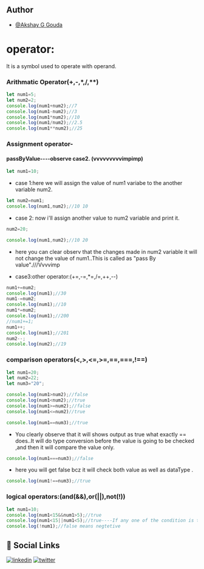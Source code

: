 ## Author

- [@Akshay G Gouda](https://github.com/akshaygouda0707)

# operator:
It is a symbol used to operate with operand.

### Arithmatic Operator(+,-,*,/,**)
```javascript
let num1=5;
let num2=2;
console.log(num1+num2);//7
console.log(num1-num2);//3
console.log(num1*num2);//10
console.log(num1/num2);//2.5
console.log(num1**num2);//25
```
### Assignment operator-

#### passByValue----observe case2. (vvvvvvvvvimpimp)

```javascript
let num1=10;
```
- case 1:here we will assign the value of num1 variabe to the another variable num2.
```javascript
let num2=num1;
console.log(num1,num2);//10 10
```
- case 2: now i'll assign another value to num2 variable and print it.
```javascript
num2=20;

console.log(num1,num2);//10 20
```
- here you can clear observ that the changes made in num2 variable it will not change the value of num1..This is called as "pass By value".///Vvvvimp

- case3:other operator:(+=,-=,*=,/=,++,--)
```javascript
num1+=num2;
console.log(num1);//30
num1-=num2;
console.log(num1);//10
num1*=num2;
console.log(num1);//200
//num1+=1;
num1++;
console.log(num1);//201
num2--;
console.log(num2);//19
```
### comparison operators(<,>,<=,>=,==,===,!==)
```javascript
let num1=20;
let num2=22;
let num3="20";

console.log(num1>num2);//false
console.log(num1<num2);//true
console.log(num1>=num2);//false
console.log(num1<=num2)//true

console.log(num1==num3);//true
```
- You clearly observe that it will shows output as true what exactly == does..It will do type conversion before the value is going to be checked ,and then it will compare the value only.
```javascript
console.log(num1===num3);//false
```
- here you will get false bcz it will check both value as well as dataType .
```javascript
console.log(num1!==num3);//true
```



### logical operators:(and(&&),or(||),not(!))
```javascript
let num1=10;
console.log(num1<15&&num1>5);//true
console.log(num1<15||num1<5);//true----If any one of the condition is true then it'll return true.
console.log(!num1);//false means negtetive
```

## 🔗 Social Links
[![linkedin](https://img.shields.io/badge/linkedin-0A66C2?style=for-the-badge&logo=linkedin&logoColor=white)](https://www.linkedin.com/in/akshay-g-gouda-1bb424202)
[![twitter](https://img.shields.io/badge/twitter-1DA1F2?style=for-the-badge&logo=twitter&logoColor=white)](https://twitter.com/Akshayg77841279)
